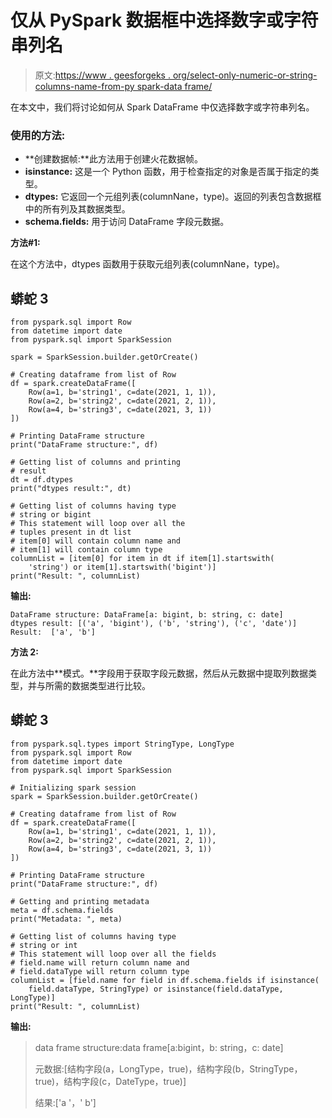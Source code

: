 # 仅从 PySpark 数据框中选择数字或字符串列名

> 原文:[https://www . geesforgeks . org/select-only-numeric-or-string-columns-name-from-py spark-data frame/](https://www.geeksforgeeks.org/selecting-only-numeric-or-string-columns-names-from-pyspark-dataframe/)

在本文中，我们将讨论如何从 Spark DataFrame 中仅选择数字或字符串列名。

### **使用的方法:**

*   **创建数据帧:**此方法用于创建火花数据帧。
*   **isinstance:** 这是一个 Python 函数，用于检查指定的对象是否属于指定的类型。
*   **dtypes:** 它返回一个元组列表(columnNane，type)。返回的列表包含数据框中的所有列及其数据类型。
*   **schema.fields:** 用于访问 DataFrame 字段元数据。

**方法#1:**

在这个方法中，dtypes 函数用于获取元组列表(columnNane，type)。

## 蟒蛇 3

```
from pyspark.sql import Row
from datetime import date
from pyspark.sql import SparkSession

spark = SparkSession.builder.getOrCreate()

# Creating dataframe from list of Row
df = spark.createDataFrame([
    Row(a=1, b='string1', c=date(2021, 1, 1)),
    Row(a=2, b='string2', c=date(2021, 2, 1)),
    Row(a=4, b='string3', c=date(2021, 3, 1))
])

# Printing DataFrame structure
print("DataFrame structure:", df)

# Getting list of columns and printing
# result
dt = df.dtypes
print("dtypes result:", dt)

# Getting list of columns having type
# string or bigint
# This statement will loop over all the 
# tuples present in dt list
# item[0] will contain column name and
# item[1] will contain column type
columnList = [item[0] for item in dt if item[1].startswith(
    'string') or item[1].startswith('bigint')]
print("Result: ", columnList)
```

**输出:**

```
DataFrame structure: DataFrame[a: bigint, b: string, c: date]
dtypes result: [('a', 'bigint'), ('b', 'string'), ('c', 'date')]
Result:  ['a', 'b']
```

**方法 2:**

在此方法中**模式。**字段用于获取字段元数据，然后从元数据中提取列数据类型，并与所需的数据类型进行比较。

## 蟒蛇 3

```
from pyspark.sql.types import StringType, LongType
from pyspark.sql import Row
from datetime import date
from pyspark.sql import SparkSession

# Initializing spark session
spark = SparkSession.builder.getOrCreate()

# Creating dataframe from list of Row
df = spark.createDataFrame([
    Row(a=1, b='string1', c=date(2021, 1, 1)),
    Row(a=2, b='string2', c=date(2021, 2, 1)),
    Row(a=4, b='string3', c=date(2021, 3, 1))
])

# Printing DataFrame structure
print("DataFrame structure:", df)

# Getting and printing metadata
meta = df.schema.fields
print("Metadata: ", meta)

# Getting list of columns having type 
# string or int
# This statement will loop over all the fields
# field.name will return column name and
# field.dataType will return column type
columnList = [field.name for field in df.schema.fields if isinstance(
    field.dataType, StringType) or isinstance(field.dataType, LongType)]
print("Result: ", columnList)
```

**输出:**

> data frame structure:data frame[a:bigint，b: string，c: date]
> 
> 元数据:[结构字段(a，LongType，true)，结构字段(b，StringType，true)，结构字段(c，DateType，true)]
> 
> 结果:['a '，' b']